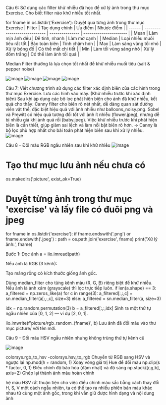 Câu 6: Sử dụng các filter khử nhiễu đã học để xử lý ảnh trong thư mục Exercise. Cho biết filter nào khử nhiễu tốt nhất.

for fname in os.listdir('Exercise'):	Duyệt qua từng ảnh trong thư mục Exercise
| Filter | Tác dụng chính               | Ưu điểm         | Nhược điểm             |
| ------ | ---------------------------- | --------------- | ---------------------- |
| Mean   | Làm mịn ảnh đều              | Dễ tính, nhanh  | Làm mờ cạnh            |
| Median | Loại nhiễu muối tiêu rất tốt | Bảo toàn biên   | Tính chậm hơn          |
| Max    | Làm sáng vùng tối nhỏ        | Xử lý bóng đổ   | Có thể mất chi tiết    |
| Min    | Làm tối vùng sáng nhỏ        | Xử lý đốm trắng | Có thể làm ảnh tối quá |


Median Filter thường là lựa chọn tốt nhất để khử nhiễu muối tiêu (salt & pepper noise)

![image](https://github.com/user-attachments/assets/776bd502-ef57-42f4-88b0-f31456207522)
![image](https://github.com/user-attachments/assets/71a7dda7-2fa6-4150-b2c0-d956f8d42451)
![image](https://github.com/user-attachments/assets/202129ff-4717-44b8-b809-56ad4bbb5cdd)
![image](https://github.com/user-attachments/assets/357006fa-ff22-46a1-acda-651d4f03db75)



Câu 7: Viết chương trình sử dụng các filter xác định biên của các hình trong thư mục Exercise. Lưu các hình vào máy. (Khử nhiễu trước khi xác định biên)
Sau khi áp dụng các bộ lọc phát hiện biên cho ảnh đã khử nhiễu, kết quả cho thấy:
Canny filter cho biên rõ nét nhất, dễ dàng quan sát đường viền vật thể, đặc biệt hiệu quả với ảnh nhiễu như balloons_noisy.png.
Sobel và Prewitt có hiệu quả tương đối tốt với ảnh ít nhiễu (flower.jpeg), nhưng dễ bị nhiễu giả khi ảnh quá rối (baby.jpeg).
Việc khử nhiễu trước khi phát hiện biên là cần thiết, giúp giảm sai lệch và làm nổi bật biên rõ hơn.
→ Canny là bộ lọc phù hợp nhất cho bài toán phát hiện biên sau khi xử lý nhiễu.
![image](https://github.com/user-attachments/assets/d25c93eb-b0ea-4030-b4e4-4e1b6c1ddca2)


Câu 8 – Đổi màu RGB ngẫu nhiên sau khi khử nhiễu
![image](https://github.com/user-attachments/assets/c4c12eb6-d1fd-494c-8e46-deb9e2f351fb)


# Tạo thư mục lưu ảnh nếu chưa có
os.makedirs('picture', exist_ok=True)

# Duyệt từng ảnh trong thư mục 'exercise' và lấy file có đuôi png và jpeg
for fname in os.listdir('exercise'):
    if fname.endswith('.png') or fname.endswith('.jpeg') :
        path = os.path.join('exercise', fname)
        print('Xử lý ảnh:', fname)

        
 Bước 1: Đọc ảnh
 a = iio.imread(path)       

Nếu ảnh là RGB (3 kênh):

Tạo mảng rỗng có kích thước giống ảnh gốc.

Dùng median_filter cho từng kênh màu (R, G, B) riêng biệt để khử nhiễu.
Nếu ảnh là ảnh xám (grayscale) thì lọc trực tiếp luôn.
  if len(a.shape) == 3:
    a_filtered = np.zeros_like(a)
    for c in range(3):
    a_filtered[:,:,c] = sn.median_filter(a[:,:,c], size=3)
    else:
            a_filtered = sn.median_filter(a, size=3)

idx = np.random.permutation(3)
b = a_filtered[:,:,idx]
Sinh ra một thứ tự ngẫu nhiên của [0, 1, 2] — ví dụ [2, 0, 1].

iio.imwrite(f'picture/rgb_random_{fname}', b)
Lưu ảnh đã đổi màu vào thư mục picture/ với tên mới.





Câu 9 – Đổi màu HSV ngẫu nhiên nhưng không trùng thứ tự kênh cũ

![image](https://github.com/user-attachments/assets/9201d3c2-9704-4285-939b-d0371d8e5ff6)


colorsys.rgb_to_hsv -colorsys.hsv_to_rgb	 	Chuyển từ RGB sang HSV và ngược lại
np.mod(h + random, 1)	 Xoay vòng giá trị Hue để đổi màu
np.clip(s * factor, 0, 1)	 Điều chỉnh độ bão hòa (đậm nhạt) và độ sáng
np.stack([r,g,b], axis=2)	Ghép lại thành ảnh màu hoàn chỉnh

hệ màu HSV rất thuận tiện cho việc điều chỉnh màu sắc bằng cách thay đổi H, S, V một cách ngẫu nhiên, ta có thể tạo ra nhiều phiên bản màu khác nhau từ cùng một ảnh gốc, trong khi vẫn giữ được hình dạng và nội dung ảnh
 
